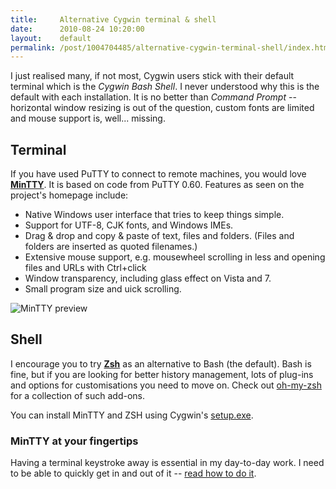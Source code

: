 ```yaml
---
title:     Alternative Cygwin terminal & shell
date:      2010-08-24 10:20:00
layout:    default
permalink: /post/1004704485/alternative-cygwin-terminal-shell/index.html
---
```


I just realised many, if not most, Cygwin users stick with their default terminal which is the *Cygwin Bash Shell*. I never understood why this is the default with each installation. It is no better than *Command Prompt* -- horizontal window resizing is out of the question, custom fonts are limited and mouse support is, well... missing.

## Terminal

If you have used PuTTY to connect to remote machines, you would love [**MinTTY**](code.google.com/p/mintty/). It is based on code from PuTTY 0.60. Features as seen on the project's homepage include:

  * Native Windows user interface that tries to keep things simple.
  * Support for UTF-8, CJK fonts, and Windows IMEs.
  * Drag & drop and copy & paste of text, files and folders. (Files and folders are inserted as quoted filenames.)
  * Extensive mouse support, e.g. mousewheel scrolling in less and opening files and URLs with Ctrl+click
  * Window transparency, including glass effect on Vista and 7.
  * Small program size and  uick scrolling.

![MinTTY preview](http://i.imgur.com/EBpvY.png)

## Shell

I encourage you to try [**Zsh**](http://www.zsh.org/) as an alternative to Bash (the default). Bash is fine, but if you are looking for better history management, lots of plug-ins and options for customisations you need to move on. Check out [oh-my-zsh](http://github.com/robbyrussell/oh-my-zsh) for a collection of such add-ons.

You can install MinTTY and ZSH using Cygwin's [setup.exe](http://www.cygwin.com/setup.exe).


### MinTTY at your fingertips

Having a terminal keystroke away is essential in my day-to-day work. I need to be able to quickly get in and out of it -- [read how to do it](http://blog.angeloff.name/post/1104619682/mintty-at-your-fingertips).
